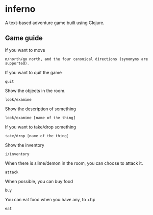 # inferno
A text-based adventure game built using Clojure.

## Game guide
If you want to move
```
n/north/go north, and the four canonical directions (synonyms are supported).
```
If you want to quit the game
```
quit
```
Show the objects in the room.
```
look/examine
```
Show the description of something
```
look/examine [name of the thing]
```
If you want to take/drop something
```
take/drop [name of the thing]
```
Show the inventory
```
i/inventory
```
When there is slime/demon in the room, you can choose to attack it.
```
attack
```
When possible, you can buy food
```
buy
```
You can eat food when you have any, to +hp
```
eat
```
